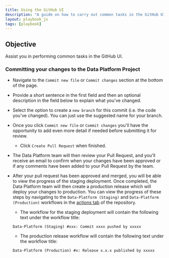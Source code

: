 ```yaml
---
title: Using the GitHub UI
description: "A guide on how to carry out common tasks in the GitHub UI"
layout: playbook_js
tags: [playbook]
---
```


## Objective

Assist you in performing common tasks in the GitHub UI.

### Committing your changes to the Data Platform Project

- Navigate to the `Commit new file` or `Commit changes` section at the bottom of the page.
- Provide a short sentence in the first field and then an optional description in the field below to explain what you've changed.
- Select the option to create a `new branch` for this commit (i.e. the code you've changed).
  You can just use the suggested name for your branch.
- Once you click `Commit new file` or `Commit changes` you'll have the opportunity to add even more detail if needed before submitting it for review.
  - Click `Create Pull Request` when finished.
- The Data Platform team will then review your Pull Request, and you'll receive an email to confirm when your changes have been approved or if any comments have been added to your Pull Request by the team.
- After your pull request has been approved and merged, you will be able to view the progress of the staging deployment.
  Once completed, the Data Platform team will then create a production release which will deploy your changes to production.
  You can view the progress of these steps by navigating to the `Data-Platform (Staging)` and `Data-Platform (Production)` workflows in the [actions tab][actions-tab] of the repository.

  - The workflow for the staging deployment will contain the following text under the workflow title:

  ```
  Data-Platform (Staging) #xxx: Commit xxxx pushed by xxxxx
  ```

  - The production release workflow will contain the following text under the workflow title:

  ```
  Data-Platform (Production) #x: Release x.x.x published by xxxxx
  ```

[actions-tab]: https://github.com/LBHackney-IT/Data-Platform/actions
